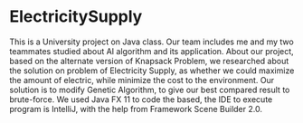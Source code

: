 # ElectricitySupply

This is a University project on Java class.
Our team includes me and my two teammates studied about AI algorithm and its application.
About our project, based on the alternate version of Knapsack Problem, we researched about the solution on problem of Electricity Supply, as whether we could maximize the amount of electric, while minimize the cost to the environment.
Our solution is to modify Genetic Algorithm, to give our best compared result to brute-force.
We used Java FX 11 to code the based, the IDE to execute program is IntelliJ, with the help from Framework Scene Builder 2.0.
